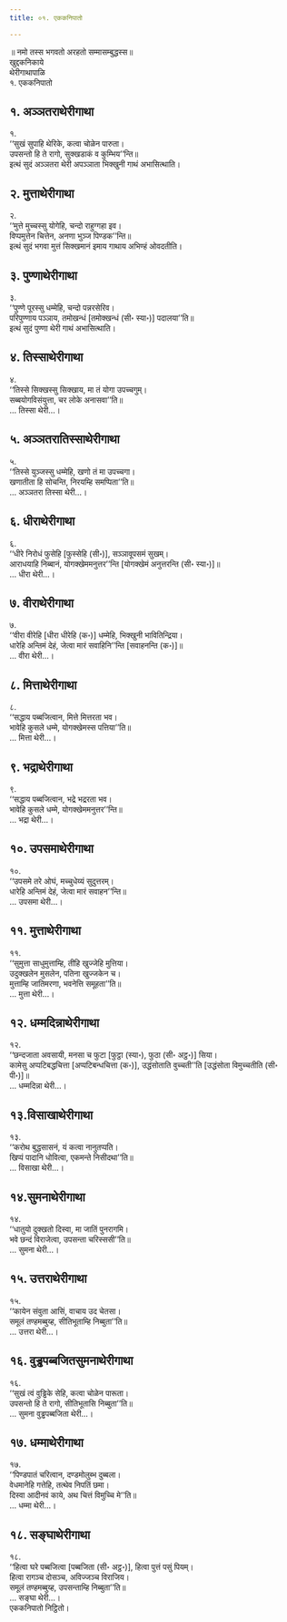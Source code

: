 ```yaml
---
title: ०१. एककनिपातो

---
```

॥ नमो तस्स भगवतो अरहतो सम्मासम्बुद्धस्स॥  
खुद्दकनिकाये  
थेरीगाथापाळि  
१. एककनिपातो  


## १. अञ्ञतराथेरीगाथा

१.  
‘‘सुखं सुपाहि थेरिके, कत्वा चोळेन पारुता।  
उपसन्तो हि ते रागो, सुक्खडाकं व कुम्भिय’’न्ति॥  
इत्थं सुदं अञ्ञतरा थेरी अपञ्ञाता भिक्खुनी गाथं अभासित्थाति।  


## २. मुत्ताथेरीगाथा

२.  
‘‘मुत्ते मुच्चस्सु योगेहि, चन्दो राहुग्गहा इव।  
विप्पमुत्तेन चित्तेन, अनणा भुञ्ज पिण्डक’’न्ति॥  
इत्थं सुदं भगवा मुत्तं सिक्खमानं इमाय गाथाय अभिण्हं ओवदतीति।  


## ३. पुण्णाथेरीगाथा

३.  
‘‘पुण्णे पूरस्सु धम्मेहि, चन्दो पन्नरसेरिव।  
परिपुण्णाय पञ्ञाय, तमोखन्धं [तमोक्खन्धं (सी॰ स्या॰)] पदालया’’ति॥  
इत्थं सुदं पुण्णा थेरी गाथं अभासित्थाति।  


## ४. तिस्साथेरीगाथा

४.  
‘‘तिस्से सिक्खस्सु सिक्खाय, मा तं योगा उपच्चगुम्।  
सब्बयोगविसंयुत्ता, चर लोके अनासवा’’ति॥  
… तिस्सा थेरी…।  


## ५. अञ्ञतरातिस्साथेरीगाथा

५.  
‘‘तिस्से युञ्जस्सु धम्मेहि, खणो तं मा उपच्चगा।  
खणातीता हि सोचन्ति, निरयम्हि समप्पिता’’ति॥  
… अञ्ञतरा तिस्सा थेरी…।  


## ६. धीराथेरीगाथा

६.  
‘‘धीरे निरोधं फुसेहि [फुस्सेहि (सी॰)], सञ्ञावूपसमं सुखम्।  
आराधयाहि निब्बानं, योगक्खेममनुत्तर’’न्ति [योगक्खेमं अनुत्तरन्ति (सी॰ स्या॰)]॥  
… धीरा थेरी…।  


## ७. वीराथेरीगाथा

७.  
‘‘वीरा वीरेहि [धीरा धीरेहि (क॰)] धम्मेहि, भिक्खुनी भावितिन्द्रिया।  
धारेहि अन्तिमं देहं, जेत्वा मारं सवाहिनि’’न्ति [सवाहनन्ति (क॰)]॥  
… वीरा थेरी…।  


## ८. मित्ताथेरीगाथा

८.  
‘‘सद्धाय पब्बजित्वान, मित्ते मित्तरता भव।  
भावेहि कुसले धम्मे, योगक्खेमस्स पत्तिया’’ति॥  
… मित्ता थेरी…।  


## ९. भद्राथेरीगाथा

९.  
‘‘सद्धाय पब्बजित्वान, भद्रे भद्ररता भव।  
भावेहि कुसले धम्मे, योगक्खेममनुत्तर’’न्ति॥  
… भद्रा थेरी…।  


## १०. उपसमाथेरीगाथा

१०.  
‘‘उपसमे तरे ओघं, मच्चुधेय्यं सुदुत्तरम्।  
धारेहि अन्तिमं देहं, जेत्वा मारं सवाहन’’न्ति॥  
… उपसमा थेरी…।  


## ११. मुत्ताथेरीगाथा

११.  
‘‘सुमुत्ता साधुमुत्ताम्हि, तीहि खुज्जेहि मुत्तिया।  
उदुक्खलेन मुसलेन, पतिना खुज्जकेन च।  
मुत्ताम्हि जातिमरणा, भवनेत्ति समूहता’’ति॥  
… मुत्ता थेरी…।  


## १२. धम्मदिन्नाथेरीगाथा

१२.  
‘‘छन्दजाता अवसायी, मनसा च फुटा [फुट्ठा (स्या॰), फुठा (सी॰ अट्ठ॰)] सिया।  
कामेसु अप्पटिबद्धचित्ता [अप्पटिबन्धचित्ता (क॰)], उद्धंसोताति वुच्चती’’ति [उद्धंसोता विमुच्चतीति (सी॰ पी॰)]॥  
… धम्मदिन्ना थेरी…।  


## १३.विसाखाथेरीगाथा

१३.  
‘‘करोथ बुद्धसासनं, यं कत्वा नानुतप्पति।  
खिप्पं पादानि धोवित्वा, एकमन्ते निसीदथा’’ति॥  
… विसाखा थेरी…।  


## १४.सुमनाथेरीगाथा

१४.  
‘‘धातुयो दुक्खतो दिस्वा, मा जातिं पुनरागमि।  
भवे छन्दं विराजेत्वा, उपसन्ता चरिस्ससी’’ति॥  
… सुमना थेरी…।  


## १५. उत्तराथेरीगाथा

१५.  
‘‘कायेन संवुता आसिं, वाचाय उद चेतसा।  
समूलं तण्हमब्बुय्ह, सीतिभूताम्हि निब्बुता’’ति॥  
… उत्तरा थेरी…।  


## १६. वुड्ढपब्बजितसुमनाथेरीगाथा

१६.  
‘‘सुखं त्वं वुड्ढिके सेहि, कत्वा चोळेन पारूता।  
उपसन्तो हि ते रागो, सीतिभूतासि निब्बुता’’ति॥  
… सुमना वुड्ढपब्बजिता थेरी…।  


## १७. धम्माथेरीगाथा

१७.  
‘‘पिण्डपातं चरित्वान, दण्डमोलुब्भ दुब्बला।  
वेधमानेहि गत्तेहि, तत्थेव निपतिं छमा।  
दिस्वा आदीनवं काये, अथ चित्तं विमुच्चि मे’’ति॥  
… धम्मा थेरी…।  


## १८. सङ्घाथेरीगाथा

१८.  
‘‘हित्वा घरे पब्बजित्वा [पब्बजिता (सी॰ अट्ठ॰)], हित्वा पुत्तं पसुं पियम्।  
हित्वा रागञ्च दोसञ्च, अविज्जञ्च विराजिय।  
समूलं तण्हमब्बुय्ह, उपसन्ताम्हि निब्बुता’’ति॥  
… सङ्घा थेरी…।  
एककनिपातो निट्ठितो।  